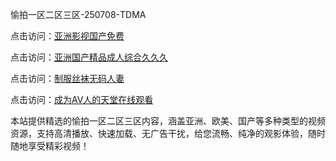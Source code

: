 愉拍一区二区三区-250708-TDMA

点击访问：<a href="https://heiliaoxwd5i8.pages.dev/">亚洲影视国产免费</a>

点击访问：<a href="https://heiliaowt0d7p.pages.dev/">亚洲国产精品成人综合久久久</a>

点击访问：<a href="https://heiliaoga6s9v.pages.dev/">制服丝袜无码人妻</a>

点击访问：<a href="https://heiliaoow5kzm.pages.dev/">成为AV人的天堂在线观看</a>

本站提供精选的愉拍一区二区三区内容，涵盖亚洲、欧美、国产等多种类型的视频资源，支持高清播放、快速加载、无广告干扰，给您流畅、纯净的观影体验，随时随地享受精彩视频！

<span style="display:none;">[Canonical link](https://github.com/bv20250708/bv07 ）</span>

